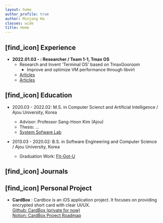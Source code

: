 ```yaml
---
layout: home
author_profile: true
author: Minjong Ha
classes: wide
title: Home
---
```


## [find_icon] Experience
  * __2022.01.03 - : Researcher / Team 1-1, Tmax OS__
     - Research and Invent 'Terminal OS' based on TmaxGooroom
	    - Improve and optimize VM performance through libvirt 
	 - [Articles](https://www.techm.kr/news/articleView.html?idxno=94396)
	 - [Articles](http://www.dt.co.kr/contents.html?article_no=2022022102109931650003&ref=naver)

## [find_icon] Education
  * 2020.03 - 2022.02: M.S. in Computer Scienct and Artificial Intelligence / Ajou University, Korea
     - Advisor: Professor Sang-Hoon Kim (Ajou)
	 - Thesis: ...
	 - [System Sofware Lab](https://sslab.ajou.ac.kr/)

  * 2013.03 - 2020.02: B.S. in Software Engineering and Computer Science / Ajou University, Korea
     - Graduation Work: [Fit-Got-U](https://github.com/minjong-ha/Fit-Got-U)

## [find_icon] Journals

## [find_icon] Personal Project

  * __CardBox__
  : Cardbox is an iOS application project. It focuses on providing encrypted short card with clear UI/UX.  
  [Github: CardBox (private for now)](https://github.com/minjong-ha/cardbox)  
  [Notion: CardBox Project Roadmap](https://www.notion.so/CardBox-bb5bce7e77c8452887465d6e9a5a35fd)

